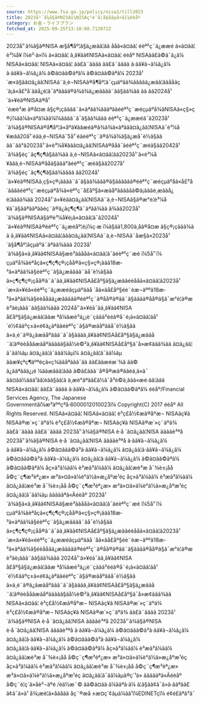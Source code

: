 ```yaml
---
source: https://www.fsa.go.jp/policy/nisa2/till2023
title: 2023å¹´ã¾ã§ã®NISAï¼NISAç¹è¨­ã¦ã§ããµã¤ãï¼éèåº
category: お金・ライフプラン
fetched_at: 2025-09-25T13:10:08.712072Z
---
```

2023å¹´ã¾ã§ã®NISA
æ§å¶åº¦ã§ä¿æãã¦ãã ååã«ã¤ãã¦
éèª²ç¨ä¿ææé ã«ã¤ãã¦
è³¼å¥ ï¼è²·ä»ï¼ ã«ã¤ãã¦
ã¸ã¥ãã¢NISAã«ã¤ãã¦
éèåº NISAã­ã£ã©ã¯ã¿ã¼
NISAã«ã¤ãã¦
NISAã«ã¤ãã¦
ãã£ã¨ãããã
ãã£ã¨ãããã
ã·ãã¥ã¬ã¼ã¿ã¼
ã·ãã¥ã¬ã¼ã¿ã¼
ã©ã¤ãã©ãªã¼
ã©ã¤ãã©ãªã¼
2023å¹´æ«ã§ãã¤ã¿ãã¦NISAã¨ä¸è¬NISAã®å¶åº¦ã¯çµäºãã¾ããããä¿æãã¦ããååãç´ã¡ã«å£²å´ããå¿è¦ã¯ãªãããã®ã¾ã¾ä¿æãããã¨ãã§ãã¾ãã ãã ãã2024å¹´ä»¥éã®NISAã®å¹´éæè³æ ã®å¤æ ã§ç®¡çãããã¨ã«ãªãã¾ãããªããéèª²ç¨æéçµäºå¾ãNISAã«ç§»ç®¡ï¼ã­ã¼ã«ãªã¼ãã¼ï¼ãããã¨ã¯ã§ãã¾ããã
éèª²ç¨ä¿ææéã¯ã2023å¹´ã¾ã§ã®NISAã®å¶åº¦ã«åºã¥ããæéã®ã¾ã¾ã«ãªããã¤ã¿ãã¦NISAã¯è³¼å¥æãã20å¹´éãä¸è¬NISAã¯5å¹´éãéèª²ç¨ã®ã¾ã¾ã§ä¿æå¯è½ã§ãã ãã¨ãã°ã2023å¹´ã«è³¼å¥ããã¤ã¿ãã¦NISAã®ååã¯ãéèª²ç¨æéã§ãã2042å¹´ã¾ã§éç¨ãç¶ç¶ã§ãã¾ãã ä¸è¬NISAã«ã¤ãã¦ãã2023å¹´ã«è³¼å¥ããä¸è¬NISAã®ååã§ããã°ãéèª²ç¨æéã§ãã2027å¹´ã¾ã§éç¨ãç¶ç¶ã§ãã¾ãããã ãã2024å¹´ä»¥éã®NISAã¸ç§»ç®¡ãããã¨ã¯ã§ãã¾ããã®ã§ãããããã®éèª²ç¨æéçµäºåã«å£²å´ããããéèª²ç¨æéçµäºå¾ã«èª²ç¨å£åº§ã«æãåºãããããã©ã¡ãããé¸æããå¿è¦ãããã¾ãã
2024å¹´ä»¥éãã¤ã¿ãã¦NISAã¨ä¸è¬NISAã§ã®æ°è¦è³¼å¥ã¯ã§ããªããªããéç¨ã®ã¿ãç¶ç¶ã¨ãªãã¾ãã ã¾ãã2023å¹´ã¾ã§ã®NISAã§ã®è³¼å¥é¡ã«ã¤ãã¦ã¯ã2024å¹´ä»¥éã®NISAã®éèª²ç¨ä¿æéåº¦é¡ï¼ç·æ ï¼ã§ãã1,800ä¸åã®å¤æ ã§ç®¡çããã¾ãã
ã¸ã¥ãã¢NISAã«ã¤ãã¦ããã¤ã¿ãã¦NISAã¨ä¸è¬NISAã¨åæ§ã«2023å¹´ã§å¶åº¦ãçµäºã¨ãªãã¾ããã
2023å¹´ã¾ã§ã«ã¸ã¥ãã¢NISAã§æè³ããååã«ã¤ãã¦ã¯ãéèª²ç¨æé ï¼5å¹´ï¼ çµäºå¾ãèªåçã«ç¶ç¶ç®¡çåå®ã«ç§»ç®¡ããã18æ­³ã«ãªãã¾ã§éèª²ç¨ã§ä¿æãããã¨ãå¯è½ã§ãã
â»ç¶ç¶ç®¡çåå®ã¨ã¯ãã¸ã¥ãã¢NISAå£åº§ã§ä¿æããéèååã«ã¤ãã¦ã2023å¹´æ«ä»¥éã«éèª²ç¨ä¿ææéãçµäºããå ´åã«ãå£åº§éè¨­èæ¬äººã18æ­³ã«ãªãã¾ã§éèååãä¿æããããã®éèª²ç¨ã®åå®ã®ãã¨ã§ãããã®åå®ã§ã¯æ°è¦ã®æè³ãè¡ããã¨ãã§ãã¾ããã
2024å¹´ä»¥éã¯ãã¸ã¥ãã¢NISA å£åº§ã§ä¿æãã¦ããæ ªå¼ãæè³ä¿¡è¨ç­ããã³éé­ã®å¨é¡ã«ã¤ãã¦ãå¹´é½¢ãäºç±ã«é¢ä¿ãªããéèª²ç¨ã§ã®æãåºããå¯è½ã§ãã
â»ä¸é¨ã®ã¿ãæãåºããã¨ã¯ã§ãããã¸ã¥ãã¢NISAå£åº§ã§ä¿æããå¨ã¦ã®éèååãæãåºããããã§ãå½è©²ã¸ã¥ãã¢NISAå£åº§ã¯å»æ­¢ããã¾ãã
ã¤ã¿ãã¦ ã¯ãã¼ãµ
ã¤ã¿ãã¦ã¯ããã¼ãµï¼
ã¤ã¿ãã¦ã¯ãã¼ãµ
ããæ¥çªç¶äººéçã«ç¾ããåªããã¯ãã ãã£ããæéæ´¾ã ãã© ã¿ããªããä¿¡é ¼ããæããã¦ããã ã©ã£ããã¨å®å®æã®ããèä¸­ã«ã¯ ãã¤ãä½ããä¹ãã¦éãã§ãã¦ã ä¸æè­°ãªãã£ã½ã¯å³è©ä¸ããã«æé·ãã¦ããã
NISAã«ã¤ãã¦
ãã£ã¨ãããã
ã·ãã¥ã¬ã¼ã¿ã¼
ã©ã¤ãã©ãªã¼
éèåº/Financial Services Agency, The Japanese Governmentãï¼æ³äººçªå·6000012010023ï¼
Copyright(C) 2017 éèåº All Rights Reserved.
NISAã«ã¤ãã¦ NISAã«ã¤ãã¦ è³ç£å½¢æã®åºæ¬ NISAãç¥ã NISAã®æ´»ç¨äºä¾
è³ç£å½¢æã®åºæ¬
NISAãç¥ã
NISAã®æ´»ç¨äºä¾
ãã£ã¨ãããã ãã£ã¨ãããã 2023å¹´ã¾ã§ã®NISA è·å ´ã¤ã¿ãã¦NISA ããããè³ªå
2023å¹´ã¾ã§ã®NISA
è·å ´ã¤ã¿ãã¦NISA
ããããè³ªå
ã·ãã¥ã¬ã¼ã¿ã¼ ã·ãã¥ã¬ã¼ã¿ã¼ ã©ã¤ããã©ã³ã·ãã¥ã¬ã¼ã¿ã¼ ã¤ã¿ãã¦ã·ãã¥ã¬ã¼ã¿ã¼
ã©ã¤ããã©ã³ã·ãã¥ã¬ã¼ã¿ã¼
ã¤ã¿ãã¦ã·ãã¥ã¬ã¼ã¿ã¼
ã©ã¤ãã©ãªã¼ ã©ã¤ãã©ãªã¼ åç»ã³ã¼ãã¼ è³æã³ã¼ãã¼ ã¤ã¿ãã¦æè³æ å¯¾è±¡åå å©ç¨ç¶æ³èª¿æ» æ³ä»¤ã»ä¼è­°ä½ã»æ¿åºæ¹éç­
åç»ã³ã¼ãã¼
è³æã³ã¼ãã¼
ã¤ã¿ãã¦æè³æ å¯¾è±¡åå
å©ç¨ç¶æ³èª¿æ»
æ³ä»¤ã»ä¼è­°ä½ã»æ¿åºæ¹éç­
ã¤ã¿ãã¦ã¯ãã¼ãµ
ãããããªã«Ãéèåº
2023å¹´ã¾ã§ã«ã¸ã¥ãã¢NISAã§æè³ããååã«ã¤ãã¦ã¯ãéèª²ç¨æé ï¼5å¹´ï¼ çµäºå¾ãèªåçã«ç¶ç¶ç®¡çåå®ã«ç§»ç®¡ããã18æ­³ã«ãªãã¾ã§éèª²ç¨ã§ä¿æãããã¨ãå¯è½ã§ãã â»ç¶ç¶ç®¡çåå®ã¨ã¯ãã¸ã¥ãã¢NISAå£åº§ã§ä¿æããéèååã«ã¤ãã¦ã2023å¹´æ«ä»¥éã«éèª²ç¨ä¿ææéãçµäºããå ´åã«ãå£åº§éè¨­èæ¬äººã18æ­³ã«ãªãã¾ã§éèååãä¿æããããã®éèª²ç¨ã®åå®ã®ãã¨ã§ãããã®åå®ã§ã¯æ°è¦ã®æè³ãè¡ããã¨ãã§ãã¾ããã
2024å¹´ä»¥éã¯ãã¸ã¥ãã¢NISA å£åº§ã§ä¿æãã¦ããæ ªå¼ãæè³ä¿¡è¨ç­ããã³éé­ã®å¨é¡ã«ã¤ãã¦ãå¹´é½¢ãäºç±ã«é¢ä¿ãªããéèª²ç¨ã§ã®æãåºããå¯è½ã§ãã â»ä¸é¨ã®ã¿ãæãåºããã¨ã¯ã§ãããã¸ã¥ãã¢NISAå£åº§ã§ä¿æããå¨ã¦ã®éèååãæãåºããããã§ãå½è©²ã¸ã¥ãã¢NISAå£åº§ã¯å»æ­¢ããã¾ãã
NISAã«ã¤ãã¦ è³ç£å½¢æã®åºæ¬ NISAãç¥ã NISAã®æ´»ç¨äºä¾
è³ç£å½¢æã®åºæ¬
NISAãç¥ã
NISAã®æ´»ç¨äºä¾
ãã£ã¨ãããã 2023å¹´ã¾ã§ã®NISA è·å ´ã¤ã¿ãã¦NISA ããããè³ªå
2023å¹´ã¾ã§ã®NISA
è·å ´ã¤ã¿ãã¦NISA
ããããè³ªå
ã·ãã¥ã¬ã¼ã¿ã¼ ã©ã¤ããã©ã³ã·ãã¥ã¬ã¼ã¿ã¼ ã¤ã¿ãã¦ã·ãã¥ã¬ã¼ã¿ã¼
ã©ã¤ããã©ã³ã·ãã¥ã¬ã¼ã¿ã¼
ã¤ã¿ãã¦ã·ãã¥ã¬ã¼ã¿ã¼
ã©ã¤ãã©ãªã¼ åç»ã³ã¼ãã¼ è³æã³ã¼ãã¼ ã¤ã¿ãã¦æè³æ å¯¾è±¡åå å©ç¨ç¶æ³èª¿æ» æ³ä»¤ã»ä¼è­°ä½ã»æ¿åºæ¹éç­
åç»ã³ã¼ãã¼
è³æã³ã¼ãã¼
ã¤ã¿ãã¦æè³æ å¯¾è±¡åå
å©ç¨ç¶æ³èª¿æ»
æ³ä»¤ã»ä¼è­°ä½ã»æ¿åºæ¹éç­
ã¤ã¿ãã¦ã¯ãã¼ãµã®ç´¹ä»
ãããããªã«Ãéèåº
å©ç¨è¦ç´ã»åè²¬äºé /èä½æ¨©
ãã©ã¤ãã·ã¼ããªã·ã¼
ã¦ã§ãã¢ã¯ã»ã·ããªãã£
ã¢ã¯ã»ã¹
å¾¡æè¦ã»åãåãã
åç¨®æå ±æ¤ç´¢ãµã¼ãã¹ï¼EDINETç­ï¼
é¢é£ãªã³ã¯
